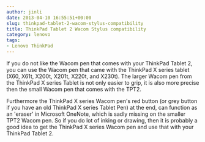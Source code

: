 ```yaml
---
author: jinli
date: 2013-04-10 16:55:51+00:00
slug: thinkpad-tablet-2-wacom-stylus-compatibility
title: ThinkPad Tablet 2 Wacom Stylus compatibility
category: lenovo
tags:
- Lenovo ThinkPad
---
```

If you do not like the Wacom pen that comes with your ThinkPad Tablet 2, you can use the Wacom pen that came with the ThinkPad X series tablet (X60, X61t, X200t, X201t, X220t, and X230t). The larger Wacom pen from the ThinkPad X series Tablet is not only easier to grip, it is also more precise then the small Wacom pen that comes with the TPT2.

Furthermore the ThinkPad X series Wacom pen's red button (or grey button if you have an old ThinkPad X series Tablet Pen) at the end, can function as an 'eraser' in Microsoft OneNote, which is sadly missing on the smaller TPT2 Wacom pen. So if you do lot of inking or drawing, then it is probably a good idea to get the ThinkPad X series Wacom pen and use that with your ThinkPad Tablet 2.
